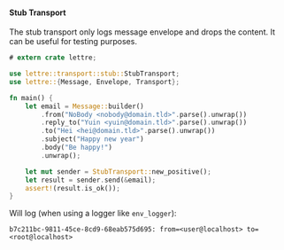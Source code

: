 #### Stub Transport

The stub transport only logs message envelope and drops the content. It can be useful for
testing purposes.

```rust
# extern crate lettre;

use lettre::transport::stub::StubTransport;
use lettre::{Message, Envelope, Transport};

fn main() {
    let email = Message::builder()
        .from("NoBody <nobody@domain.tld>".parse().unwrap())
        .reply_to("Yuin <yuin@domain.tld>".parse().unwrap())
        .to("Hei <hei@domain.tld>".parse().unwrap())
        .subject("Happy new year")
        .body("Be happy!")
        .unwrap();

    let mut sender = StubTransport::new_positive();
    let result = sender.send(&email);
    assert!(result.is_ok());
}
```

Will log (when using a logger like `env_logger`):

```text
b7c211bc-9811-45ce-8cd9-68eab575d695: from=<user@localhost> to=<root@localhost>
```
